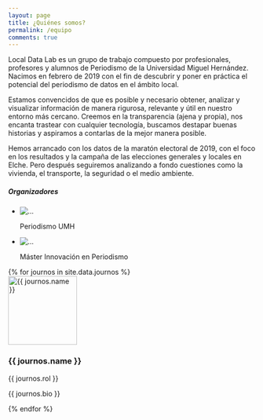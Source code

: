 ```yaml
---
layout: page
title: ¿Quiénes somos?
permalink: /equipo
comments: true
---
```


<div class="row justify-content-between">
  <div class="col-md-8">    
  <p>Local Data Lab es un grupo de trabajo compuesto por profesionales, profesores y alumnos de Periodismo de la Universidad Miguel Hernández. Nacimos en febrero de 2019 con el fin de descubrir y poner en práctica el potencial del periodismo de datos en el ámbito local.</p> 

  <p>Estamos convencidos de que es posible y necesario obtener, analizar y visualizar información de manera rigurosa, relevante y útil en nuestro entorno más cercano. Creemos en la transparencia (ajena y propia), nos encanta trastear con cualquier tecnología, buscamos destapar buenas historias y aspiramos a contarlas de la mejor manera posible.</p>

  <p>Hemos arrancado con los datos de la maratón electoral de 2019, con el foco en los resultados y la campaña de las elecciones generales y locales en Elche. Pero después seguiremos analizando a fondo cuestiones como la vivienda, el transporte, la seguridad o el medio ambiente.</p>
  </div>

  <div class="col-md-4">
    <div class="sticky-top sticky-top-80">
      <h5>Organizadores</h5>
      <ul class="list-unstyled">
        <li class="media">
          <img src="{{ site.baseurl }}/assets/images/periodismo.jpg" class="mr-3" alt="...">
          <div class="media-body">
            <p class="mt-0 mb-1">Periodismo UMH</p>
          </div>
        </li>
        <li class="media my-4">
          <img src="{{ site.baseurl }}/assets/images/mip.jpg" class="mr-3" alt="...">
          <div class="media-body">
            <p class="mt-0 mb-1">Máster Innovación en Periodismo</p>
          </div>
        </li>
      </ul>
    </div>
  </div>
</div>

<div class="container marketing mt-5">
<!-- Three columns of text below the carousel -->
<div class="row">
{% for journos in site.data.journos %}
  <div class="col-lg-3">
      	<a target="_blank" href="{{ journos.link }}" role="button"><img src="{{ site.baseurl }}/assets/images/team/{{ journos.pic }}" alt="{{ journos.name }}" width="140" height="140" class="bd-placeholder-img rounded-circle"></a>
        <h3>{{ journos.name }}</h3>
        <span class="badge badge-dark">{{ journos.rol }}</span><p>{{ journos.bio }}</p>
  </div><!-- /.col-lg-4 -->
{% endfor %}
</div><!-- /.row -->
</div>
